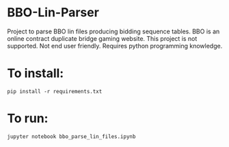 # BBO-Lin-Parser
Project to parse BBO lin files producing bidding sequence tables. BBO is an online contract duplicate bridge gaming website. This project is not supported. Not end user friendly. Requires python programming knowledge.

# To install:
    pip install -r requirements.txt

# To run:
    jupyter notebook bbo_parse_lin_files.ipynb
